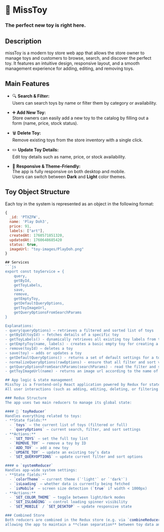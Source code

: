 # 🧸 MissToy
### The perfect new toy is right here.

## Description
missToy is a modern toy store web app that allows the store owner to manage toys and customers to browse, search, and discover the perfect toy.
It features an intuitive design, responsive layout, and a smooth management experience for adding, editing, and removing toys.

## Main Features

- 🔍 **Search & Filter:**  
Users can search toys by name or filter them by category or availability.

- ➕ **Add New Toy:**  
Store owners can easily add a new toy to the catalog by filling out a form (name, price, stock status).

- 🗑️ **Delete Toy:**  
Remove existing toys from the store inventory with a single click.

- ✏️ **Update Toy Details:**  
Edit toy details such as name, price, or stock availability.

- 🎨 **Responsive & Theme-Friendly:**  
The app is fully responsive on both desktop and mobile.  
Users can switch between **Dark** and **Light** color themes.

## Toy Object Structure
Each toy in the system is represented as an object in the following format:

```js
{
  _id: 'PTXZFW',
  name: 'Play Doh3',
  price: 91,
  labels: ["art"],
  createdAt: 1760571851320,
  updatedAt: 1760648685420
  status: true,
  imageUrl: "toy-images/PlayDoh.png"
}

## Services
```js
export const toyService = {
    query,
    getById,
    getToyLabels,
    save,
    remove,
    getEmptyToy,
    getDefaultQueryOptions,
    getToyImageUrl,
    getQueryOptionsFromSearchParams
}

Explanations: 
- query(queryOptions) – retrieves a filtered and sorted list of toys
- getById(toyId) – fetches details of a specific toy
- getToyLabels() - dynamically retrieves all existing toy labels from the current toy dataset, so filtering options reflect only the toys currently in stock or matching the query
- getEmptyToy(name, labels) - creates a basic empty toy for creating a new toy
- remove(toyId) – deletes a toy
- save(toy) – adds or updates a toy
- getDefaultQueryOptions() - returns a set of default settings for a toy filter query. The function creates an object with initial values ​​for filtering and sorting.
- normalizeQueryOptions(rawOptions) - ensure that all filter and sort values ​​in the toy filter are in a correct and clear format before running.
- getQueryOptionsFromSearchParams(searchParams) - read the filter and sort parameters from a URL and convert them into a queryOptions object ready to be used in the query() function.
- getToyImageUrl(name) - returns an image url according to the name of the toy.

## App logic & state management
MissToy is a frontend-only React application powered by Redux for state management.
All user interactions (such as adding, editing, deleting, or filtering toys) trigger Redux actions, which update the store and automatically re-render the UI.

### Redux Structure
The app uses two main reducers to manage its global state:

#### 🧩 `toyReducer`
Handles everything related to toys:
- **State fields:**  
  - `toys` – the current list of toys (filtered or full)  
  - `queryOptions` – current search, filter, and sort settings  
- **Actions:**  
  - `SET_TOYS` – set the full toy list  
  - `REMOVE_TOY` – remove a toy by ID  
  - `ADD_TOY` – add a new toy  
  - `UPDATE_TOY` – update an existing toy’s data  
  - `SET_QUERYOPTIONS` – update current filter and sort options  

#### ⚙️ `systemReducer`
Handles app-wide system settings:
- **State fields:**  
  - `colorTheme` – current theme (`'light'` or `'dark'`)  
  - `isLoading` – whether data is currently being fetched  
  - `isMobile` – screen size detection (`true` if width < 1000px)  
- **Actions:**  
  - `SET_COLOR_THEME` – toggle between light/dark modes  
  - `SET_ISLOADING` – control loading spinner visibility  
  - `SET_MOBILE` / `SET_DESKTOP` – update responsive state  

### Combined Store
Both reducers are combined in the Redux store (e.g. via `combineReducers`),  
allowing the app to maintain a **clean separation** between toy data and system state.








